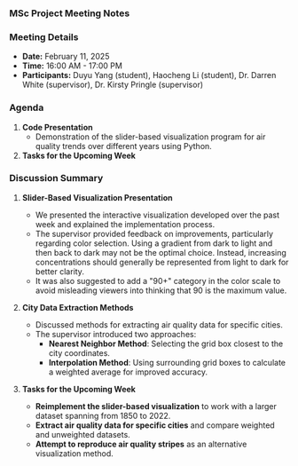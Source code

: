 ### MSc Project Meeting Notes  

### Meeting Details  
- **Date:** February 11, 2025  
- **Time:** 16:00 AM - 17:00 PM  
- **Participants:** Duyu Yang (student), Haocheng Li (student), Dr. Darren White (supervisor), Dr. Kirsty Pringle (supervisor)  

### Agenda  
1. **Code Presentation**  
   - Demonstration of the slider-based visualization program for air quality trends over different years using Python.  
2. **Tasks for the Upcoming Week**  

### Discussion Summary  
1. **Slider-Based Visualization Presentation**  
   - We presented the interactive visualization developed over the past week and explained the implementation process.  
   - The supervisor provided feedback on improvements, particularly regarding color selection. Using a gradient from dark to light and then back to dark may not be the optimal choice. Instead, increasing concentrations should generally be represented from light to dark for better clarity.  
   - It was also suggested to add a "90+" category in the color scale to avoid misleading viewers into thinking that 90 is the maximum value.  

2. **City Data Extraction Methods**  
   - Discussed methods for extracting air quality data for specific cities.  
   - The supervisor introduced two approaches:  
     - **Nearest Neighbor Method**: Selecting the grid box closest to the city coordinates.  
     - **Interpolation Method**: Using surrounding grid boxes to calculate a weighted average for improved accuracy.  

3. **Tasks for the Upcoming Week**  
   - **Reimplement the slider-based visualization** to work with a larger dataset spanning from 1850 to 2022.  
   - **Extract air quality data for specific cities** and compare weighted and unweighted datasets.  
   - **Attempt to reproduce air quality stripes** as an alternative visualization method.  
